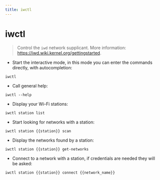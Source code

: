 ```yaml
---
title: iwctl
---
```

# iwctl

> Control the `iwd` network supplicant.
> More information: <https://iwd.wiki.kernel.org/gettingstarted>.

- Start the interactive mode, in this mode you can enter the commands directly, with autocompletion:

`iwctl`

- Call general help:

`iwctl --help`

- Display your Wi-Fi stations:

`iwctl station list`

- Start looking for networks with a station:

`iwctl station {{station}} scan`

- Display the networks found by a station:

`iwctl station {{station}} get-networks`

- Connect to a network with a station, if credentials are needed they will be asked:

`iwctl station {{station}} connect {{network_name}}`
